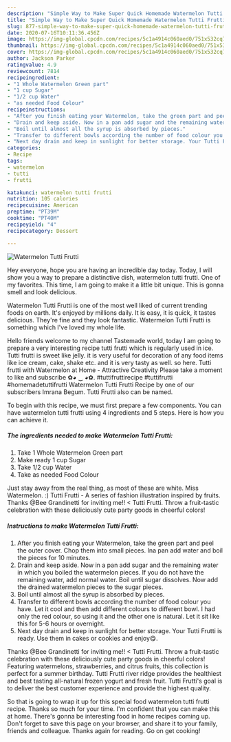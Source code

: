 ```yaml
---
description: "Simple Way to Make Super Quick Homemade Watermelon Tutti Frutti"
title: "Simple Way to Make Super Quick Homemade Watermelon Tutti Frutti"
slug: 877-simple-way-to-make-super-quick-homemade-watermelon-tutti-frutti
date: 2020-07-16T10:11:36.456Z
image: https://img-global.cpcdn.com/recipes/5c1a4914c060aed0/751x532cq70/watermelon-tutti-frutti-recipe-main-photo.jpg
thumbnail: https://img-global.cpcdn.com/recipes/5c1a4914c060aed0/751x532cq70/watermelon-tutti-frutti-recipe-main-photo.jpg
cover: https://img-global.cpcdn.com/recipes/5c1a4914c060aed0/751x532cq70/watermelon-tutti-frutti-recipe-main-photo.jpg
author: Jackson Parker
ratingvalue: 4.9
reviewcount: 7814
recipeingredient:
- "1 Whole Watermelon Green part"
- "1 cup Sugar"
- "1/2 cup Water"
- "as needed Food Colour"
recipeinstructions:
- "After you finish eating your Watermelon, take the green part and peel the outer cover. Chop them into small pieces. Ina pan add water and boil the pieces for 10 minutes."
- "Drain and keep aside. Now in a pan add sugar and the remaining water in which you boiled the watermelon pieces. If you do not have the remaining water, add normal water. Boil until sugar dissolves. Now add the drained watermelon pieces to the sugar pieces."
- "Boil until almost all the syrup is absorbed by pieces."
- "Transfer to different bowls according the number of food colour you have. Let it cool and then add different colours to different bowl. I had only the red colour, so using it and the other one is natural. Let it sit like this for 5-6 hours or overnight."
- "Next day drain and keep in sunlight for better storage. Your Tutti Frutti is ready. Use them in cakes or cookies and enjoy😋."
categories:
- Recipe
tags:
- watermelon
- tutti
- frutti

katakunci: watermelon tutti frutti 
nutrition: 105 calories
recipecuisine: American
preptime: "PT39M"
cooktime: "PT40M"
recipeyield: "4"
recipecategory: Dessert

---
```



![Watermelon Tutti Frutti](https://img-global.cpcdn.com/recipes/5c1a4914c060aed0/751x532cq70/watermelon-tutti-frutti-recipe-main-photo.jpg)

Hey everyone, hope you are having an incredible day today. Today, I will show you a way to prepare a distinctive dish, watermelon tutti frutti. One of my favorites. This time, I am going to make it a little bit unique. This is gonna smell and look delicious.

Watermelon Tutti Frutti is one of the most well liked of current trending foods on earth. It's enjoyed by millions daily. It is easy, it is quick, it tastes delicious. They're fine and they look fantastic. Watermelon Tutti Frutti is something which I've loved my whole life.

Hello friends welcome to my channel Tastemade world, today I am going to prepare a very interesting recipe tutti frutti which is regularly used in ice. Tutti frutti is sweet like jelly. it is very useful for decoration of any food items like ice cream, cake, shake etc. and it is very tasty as well. so here. Tutti frutti with Watermelon at Home - Attractive Creativity Please take a moment to like and subscribe ✿◕ ‿ ◕✿. #tuttifruttirecipe #tuttifrutti #homemadetuttifrutti Watermelon Tutti Frutti Recipe by one of our subscribers Imrana Begum. Tutti Frutti also can be named.


To begin with this recipe, we must first prepare a few components. You can have watermelon tutti frutti using 4 ingredients and 5 steps. Here is how you can achieve it.

<!--inarticleads1-->

##### The ingredients needed to make Watermelon Tutti Frutti:

1. Take 1 Whole Watermelon Green part
1. Make ready 1 cup Sugar
1. Take 1/2 cup Water
1. Take as needed Food Colour


Just stay away from the real thing, as most of these are white. Miss Watermelon. :) Tutti Frutti - A series of fashion illustration inspired by fruits. Thanks @Bee Grandinetti for inviting me!! &lt; Tutti Frutti. Throw a fruit-tastic celebration with these deliciously cute party goods in cheerful colors! 

<!--inarticleads2-->

##### Instructions to make Watermelon Tutti Frutti:

1. After you finish eating your Watermelon, take the green part and peel the outer cover. Chop them into small pieces. Ina pan add water and boil the pieces for 10 minutes.
1. Drain and keep aside. Now in a pan add sugar and the remaining water in which you boiled the watermelon pieces. If you do not have the remaining water, add normal water. Boil until sugar dissolves. Now add the drained watermelon pieces to the sugar pieces.
1. Boil until almost all the syrup is absorbed by pieces.
1. Transfer to different bowls according the number of food colour you have. Let it cool and then add different colours to different bowl. I had only the red colour, so using it and the other one is natural. Let it sit like this for 5-6 hours or overnight.
1. Next day drain and keep in sunlight for better storage. Your Tutti Frutti is ready. Use them in cakes or cookies and enjoy😋.


Thanks @Bee Grandinetti for inviting me!! &lt; Tutti Frutti. Throw a fruit-tastic celebration with these deliciously cute party goods in cheerful colors! Featuring watermelons, strawberries, and citrus fruits, this collection is perfect for a summer birthday. Tutti Frutti river ridge provides the healthiest and best tasting all-natural frozen yogurt and fresh fruit. Tutti Frutti&#39;s goal is to deliver the best customer experience and provide the highest quality. 

So that is going to wrap it up for this special food watermelon tutti frutti recipe. Thanks so much for your time. I'm confident that you can make this at home. There's gonna be interesting food in home recipes coming up. Don't forget to save this page on your browser, and share it to your family, friends and colleague. Thanks again for reading. Go on get cooking!
